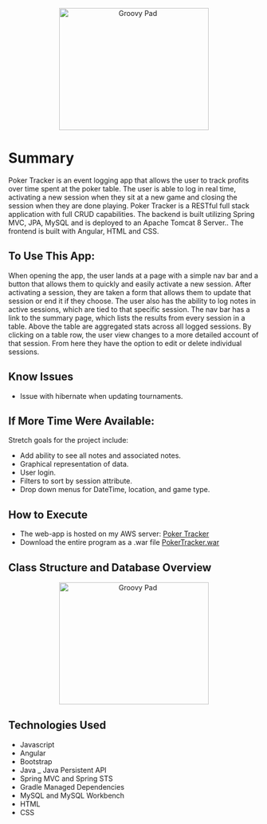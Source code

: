 <p align="center">
<img src="./gitpics/pad.png" alt="Groovy Pad"  width="300px" height="245px">

# Summary
Poker Tracker is an event logging app that allows the user to track profits over time spent at the poker table. The user is able to log in real time, activating a new session when they sit at a new game and closing the session when they are done playing. Poker Tracker is a RESTful full stack application with full CRUD capabilities. The backend is built utilizing Spring MVC, JPA, MySQL and is deployed to an Apache Tomcat 8 Server.. The frontend is built with Angular, HTML and CSS.

## To Use This App:
When opening the app, the user lands at a page with a simple nav bar and a button that allows them to quickly and easily activate a new session. After activating a session, they are taken a form that allows them to update that session or end it if they choose. The user also has the ability to log notes in active sessions, which are tied to that specific session. The nav bar has a link to the summary page, which lists the results from every session in a table. Above the table are aggregated stats across all logged sessions. By clicking on a table row, the user view changes to a more detailed account of that session. From here they have the option to edit or delete individual sessions.

## Know Issues
- Issue with hibernate when updating tournaments.

## If More Time Were Available:
  Stretch goals for the project include:
  - Add ability to see all notes and associated notes.
  - Graphical representation of data.
  - User login.
  - Filters to sort by session attribute.
  - Drop down menus for DateTime, location, and game type.

## How to Execute
- The web-app is hosted on my AWS server:
<a href="http://52.34.71.100:8080/PokerTracker/#/">Poker Tracker</a>
- Download the entire program as a .war file
<a href="https://github.com/theguywhodoesthething/PokerTracker/blob/master/PokerTracker.war">PokerTracker.war</a>

## Class Structure and Database Overview

<p align="center">
<img src="./gitpics/pad.png" alt="Groovy Pad"  width="300px" height="245px">

## Technologies Used
- Javascript
- Angular
- Bootstrap
- Java
_ Java Persistent API
- Spring MVC and Spring STS
- Gradle Managed Dependencies
- MySQL and MySQL Workbench
- HTML
- CSS

